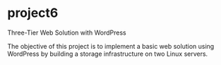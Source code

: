 # project6
Three-Tier Web Solution with WordPress

The objective of this project is to implement a basic web solution using WordPress by building a storage infrastructure on two Linux servers.